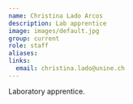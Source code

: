 ```yaml
---
name: Christina Lado Arcos
description: Lab apprentice
image: images/default.jpg
group: current
role: staff
aliases:
links:
  email: christina.lado@unine.ch
---
```


Laboratory apprentice.